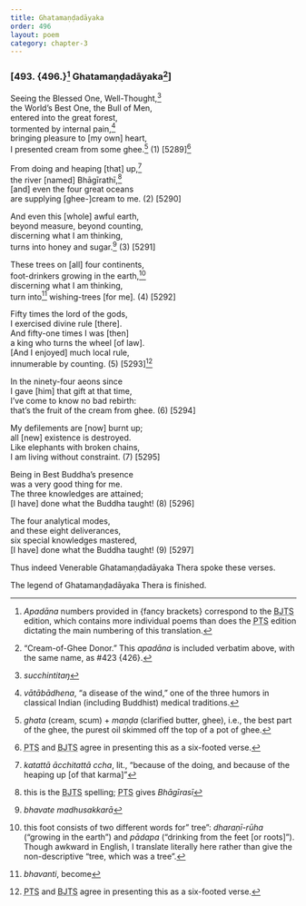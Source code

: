 ```yaml
---
title: Ghatamaṇḍadāyaka
order: 496
layout: poem
category: chapter-3
---
```


### \[493. {496.}[^1] Ghatamaṇḍadāyaka[^2]\]

Seeing the Blessed One, Well-Thought,[^3]  
the World’s Best One, the Bull of Men,  
entered into the great forest,  
tormented by internal pain,[^4]  
bringing pleasure to \[my own\] heart,  
I presented cream from some ghee.[^5] (1) \[5289\][^6]

From doing and heaping \[that\] up,[^7]  
the river \[named\] Bhāgīrathī,[^8]  
\[and\] even the four great oceans  
are supplying \[ghee-\]cream to me. (2) \[5290\]

And even this \[whole\] awful earth,  
beyond measure, beyond counting,  
discerning what I am thinking,  
turns into honey and sugar.[^9] (3) \[5291\]

These trees on \[all\] four continents,  
foot-drinkers growing in the earth,[^10]  
discerning what I am thinking,  
turn into[^11] wishing-trees \[for me\]. (4) \[5292\]

Fifty times the lord of the gods,  
I exercised divine rule \[there\].  
And fifty-one times I was \[then\]  
a king who turns the wheel \[of law\].  
\[And I enjoyed\] much local rule,  
innumerable by counting. (5) \[5293\][^12]

In the ninety-four aeons since  
I gave \[him\] that gift at that time,  
I’ve come to know no bad rebirth:  
that’s the fruit of the cream from ghee. (6) \[5294\]

My defilements are \[now\] burnt up;  
all \[new\] existence is destroyed.  
Like elephants with broken chains,  
I am living without constraint. (7) \[5295\]

Being in Best Buddha’s presence  
was a very good thing for me.  
The three knowledges are attained;  
\[I have\] done what the Buddha taught! (8) \[5296\]

The four analytical modes,  
and these eight deliverances,  
six special knowledges mastered,  
\[I have\] done what the Buddha taught! (9) \[5297\]

Thus indeed Venerable Ghatamaṇḍadāyaka Thera spoke these verses.

The legend of Ghatamaṇḍadāyaka Thera is finished.

[^1]: *Apadāna* numbers provided in {fancy brackets} correspond to the <abbr title="Buddha Jayanthi Tripitaka Series">BJTS</abbr> edition, which contains more individual poems than does the <abbr title="Pali Text Society">PTS</abbr> edition dictating the main numbering of this translation.

[^2]: “Cream-of-Ghee Donor.” This *apadāna* is included verbatim above, with the same name, as \#423 {426}.

[^3]: *su<span class="diacritics" data-state="on">c</span><span class="no-diacritics" data-state="off">ch</span>intitaŋ*

[^4]: *vātābādhena*, “a disease of the wind,” one of the three humors in classical Indian (including Buddhist) medical traditions.

[^5]: *ghata* (cream, scum) + *maṇḍa* (clarified butter, ghee), i.e., the best part of the ghee, the purest oil skimmed off the top of a pot of ghee.

[^6]: <abbr title="Pali Text Society">PTS</abbr> and <abbr title="Buddha Jayanthi Tripitaka Series">BJTS</abbr> agree in presenting this as a six-footed verse.

[^7]: *katattā ā<span class="diacritics" data-state="on">c</span><span class="no-diacritics" data-state="off">ch</span>itattā <span class="diacritics" data-state="on">c</span><span class="no-diacritics" data-state="off">ch</span>a*, lit., “because of the doing, and because of the heaping up \[of that karma\]”

[^8]: this is the <abbr title="Buddha Jayanthi Tripitaka Series">BJTS</abbr> spelling; <abbr title="Pali Text Society">PTS</abbr> gives *Bhāgīrasī*

[^9]: *bhavate madhusakkarā*

[^10]: this foot consists of two different words for” tree”: *dharaṇī-rūha* (“growing in the earth”) and *pādapa* (“drinking from the feet \[or roots\]”). Though awkward in English, I translate literally here rather than give the non-descriptive “tree, which was a tree”.

[^11]: *bhavanti*, become

[^12]: <abbr title="Pali Text Society">PTS</abbr> and <abbr title="Buddha Jayanthi Tripitaka Series">BJTS</abbr> agree in presenting this as a six-footed verse.
